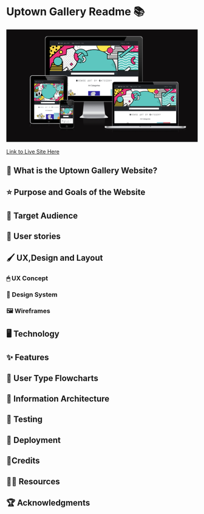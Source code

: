 # Uptown Gallery Readme 📚
![Devices Preview](static/docs/images/uptowngallerydevicespreview.png)

[Link to Live Site Here](#)

## 🤔 What is the Uptown Gallery Website?

## ⭐ Purpose and Goals of the Website

## 🙋 Target Audience

## 🧑 User stories

## 🖌 UX,Design and Layout

 ### 🖱 UX Concept

 ### 🌈 Design System

 ### 🖼 Wireframes

## 🖥 Technology

## ✨ Features

## 🌊 User Type Flowcharts

## 🔢 Information Architecture

## 📝 Testing

## 🚀 Deployment

## 🌟Credits

## 👩‍💻 Resources

## 🏆 Acknowledgments







